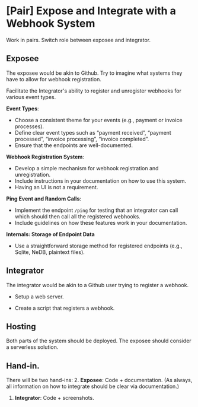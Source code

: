 # [Pair] Expose and Integrate with a Webhook System

Work in pairs. Switch role between exposee and integrator. 

## Exposee 

The exposee would be akin to Github. Try to imagine what systems they have to allow for webhook registration.

Facilitate the Integrator's ability to register and unregister webhooks for various event types.

**Event Types**: 
- Choose a consistent theme for your events (e.g., payment or invoice processes).
- Define clear event types such as “payment received”, “payment processed”, “invoice processing”, “invoice completed”.
- Ensure that the endpoints are well-documented.

**Webhook Registration System**:
- Develop a simple mechanism for webhook registration and unregistration. 
- Include instructions in your documentation on how to use this system.
- Having an UI is not a requirement. 

**Ping Event and Random Calls**:
- Implement the endpoint `/ping` for testing that an integrator can call which should then call all the registered webhooks. 
- Include guidelines on how these features work in your documentation.

**Internals: Storage of Endpoint Data**
- Use a straightforward storage method for registered endpoints (e.g., Sqlite, NeDB, plaintext files).

## Integrator

The integrator would be akin to a Github user trying to register a webhook. 

- Setup a web server. 

- Create a script that registers a webhook.  

## Hosting

Both parts of the system should be deployed. The exposee should consider a serverless solution. 


## Hand-in.

There will be two hand-ins:
2. **Exposee**: Code + documentation. (As always, all information on how to integrate should be clear via documentation.)
1. **Integrator**: Code + screenshots. 
